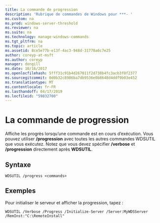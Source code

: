 ```yaml
---
title: La commande de progression
description: 'Rubrique de commandes de Windows pour ***- '
ms.custom: na
ms.prod: windows-server-threshold
ms.reviewer: na
ms.suite: na
ms.technology: manage-windows-commands
ms.tgt_pltfrm: na
ms.topic: article
ms.assetid: 8ce5e77b-e13f-4ac3-948d-31770a6c7e25
author: coreyp-at-msft
ms.author: coreyp
manager: dongill
ms.date: 10/16/2017
ms.openlocfilehash: 5fff31c91b4d267011f2d738b4fc3acb3f0f2377
ms.sourcegitcommit: 0d0b32c8986ba7db9536e0b8648d4ddf9b03e452
ms.translationtype: MT
ms.contentlocale: fr-FR
ms.lasthandoff: 04/17/2019
ms.locfileid: "59832700"
---
```

# <a name="the-progress-command"></a>La commande de progression



Affiche les progrès lorsqu’une commande est en cours d’exécution. Vous pouvez utiliser **/progression** avec toutes les autres commandes WDSUTIL que vous exécutez. Notez que vous devez spécifier **/verbose** et **/progression** directement après **WDSUTIL**.

## <a name="syntax"></a>Syntaxe

```
WDSUTIL /progress <commands>
```

## <a name="examples"></a>Exemples

Pour initialiser le serveur et afficher la progression, tapez :
```
WDSUTIL /Verbose /Progress /Initialize-Server /Server:MyWDSServer /RemInst:"C:\RemoteInstall"
```